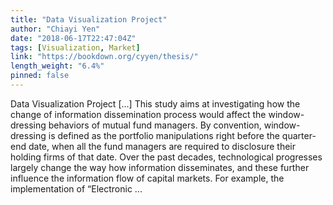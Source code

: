 ```yaml
---
title: "Data Visualization Project"
author: "Chiayi Yen"
date: "2018-06-17T22:47:04Z"
tags: [Visualization, Market]
link: "https://bookdown.org/cyyen/thesis/"
length_weight: "6.4%"
pinned: false
---
```


Data Visualization Project [...] This study aims at investigating how the change of information dissemination process would affect the window-dressing behaviors of mutual fund managers. By convention, window-dressing is defined as the portfolio manipulations right before the quarter-end date, when all the fund managers are required to disclosure their holding firms of that date. Over the past decades, technological progresses largely change the way how information disseminates, and these further influence the information flow of capital markets. For example, the implementation of “Electronic ...
